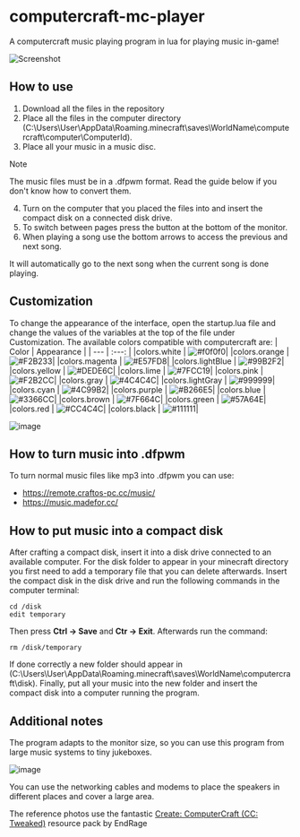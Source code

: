 # computercraft-mc-player
A computercraft music playing program in lua for playing music in-game!

![Screenshot](https://github.com/marc0sj0estar/computercraft-mc-player/assets/108777250/b5b9bdcb-83b9-4244-afa4-4a7df73eedcc)

## How to use
1. Download all the files in the repository
2. Place all the files in the computer directory (C:\Users\User\AppData\Roaming\.minecraft\saves\WorldName\computercraft\computer\ComputerId).
3. Place all your music in a music disc.
> [!NOTE]
> The music files must be in a .dfpwm format. Read the guide below if you don't know how to convert them.
4. Turn on the computer that you placed the files into and insert the compact disk on a connected disk drive.
5. To switch between pages press the button at the bottom of the monitor.
6. When playing a song use the bottom arrows to access the previous and next song.

It will automatically go to the next song when the current song is done playing.

## Customization
To change the appearance of the interface, open the startup.lua file and change the values of the variables at the top of the file under Customization.
The available colors compatible with computercraft are:
| Color | Appearance |
| --- | :---: |
|colors.white | ![#f0f0f0](https://placehold.co/15x15/f0f0f0/f0f0f0.png)|
|colors.orange | ![#F2B233](https://placehold.co/15x15/F2B233/F2B233.png)|
|colors.magenta | ![#E57FD8](https://placehold.co/15x15/E57FD8/E57FD8.png)|
|colors.lightBlue | ![#99B2F2](https://placehold.co/15x15/99B2F2/99B2F2.png)|
|colors.yellow | ![#DEDE6C](https://placehold.co/15x15/DEDE6C/DEDE6C.png)|
|colors.lime | ![#7FCC19](https://placehold.co/15x15/7FCC19/7FCC19.png)|
|colors.pink | ![#F2B2CC](https://placehold.co/15x15/F2B2CC/F2B2CC.png)|
|colors.gray | ![#4C4C4C](https://placehold.co/15x15/4C4C4C/4C4C4C.png)|
|colors.lightGray | ![#999999](https://placehold.co/15x15/999999/999999.png)|
|colors.cyan | ![#4C99B2](https://placehold.co/15x15/4C99B2/4C99B2.png)|
|colors.purple | ![#B266E5](https://placehold.co/15x15/B266E5/B266E5.png)|
|colors.blue | ![#3366CC](https://placehold.co/15x15/3366CC/3366CC.png)|
|colors.brown | ![#7F664C](https://placehold.co/15x15/7F664C/7F664C.png)|
|colors.green | ![#57A64E](https://placehold.co/15x15/57A64E/57A64E.png)|
|colors.red | ![#CC4C4C](https://placehold.co/15x15/CC4C4C/CC4C4C.png)|
|colors.black | ![#111111](https://placehold.co/15x15/111111/111111.png)|

![image](https://github.com/marc0sj0estar/computercraft-mc-player/assets/108777250/7c77aa27-eaa6-4ac2-9a68-ef8c915871a0)

## How to turn music into .dfpwm
To turn normal music files like mp3 into .dfpwm you can use:
  - https://remote.craftos-pc.cc/music/
  - https://music.madefor.cc/
## How to put music into a compact disk
After crafting a compact disk, insert it into a disk drive connected to an available computer.
For the disk folder to appear in your minecraft directory you first need to add a temporary file that you can delete afterwards.
Insert the compact disk in the disk drive and run the following commands in the computer terminal:
```
cd /disk
edit temporary
```
Then press **Ctrl -> Save** and **Ctr -> Exit**. 
Afterwards run the command:
```
rm /disk/temporary
```
If done correctly a new folder should appear in (C:\Users\User\AppData\Roaming\.minecraft\saves\WorldName\computercraft\disk).
Finally, put all your music into the new folder and insert the compact disk into a computer running the program.

## Additional notes
The program adapts to the monitor size, so you can use this program from large music systems to tiny jukeboxes.

![image](https://github.com/marc0sj0estar/computercraft-mc-player/assets/108777250/b9a4931e-5ea2-45d5-9081-7f31d3dd960a)

You can use the networking cables and modems to place the speakers in different places and cover a large area.

The reference photos use the fantastic [Create: ComputerCraft (CC: Tweaked)](https://www.curseforge.com/minecraft/texture-packs/create-computercraft) resource pack by EndRage

